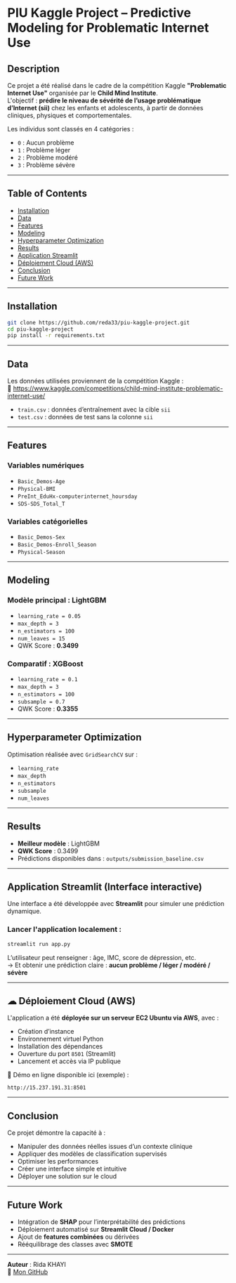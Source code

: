 # PIU Kaggle Project – Predictive Modeling for Problematic Internet Use

##  Description

Ce projet a été réalisé dans le cadre de la compétition Kaggle **"Problematic Internet Use"** organisée par le **Child Mind Institute**.  
L'objectif : **prédire le niveau de sévérité de l’usage problématique d’Internet (sii)** chez les enfants et adolescents, à partir de données cliniques, physiques et comportementales.

Les individus sont classés en 4 catégories :
- `0` : Aucun problème
- `1` : Problème léger
- `2` : Problème modéré
- `3` : Problème sévère

---

##  Table of Contents
- [Installation](#installation)
- [Data](#data)
- [Features](#features)
- [Modeling](#modeling)
- [Hyperparameter Optimization](#hyperparameter-optimization)
- [Results](#results)
- [Application Streamlit](#application-streamlit-interface-interactive)
- [Déploiement Cloud (AWS)](#déploiement-cloud-aws)
- [Conclusion](#conclusion)
- [Future Work](#future-work)

---

##  Installation

```bash
git clone https://github.com/reda33/piu-kaggle-project.git
cd piu-kaggle-project
pip install -r requirements.txt
```

---

##  Data

Les données utilisées proviennent de la compétition Kaggle :  
🔗 https://www.kaggle.com/competitions/child-mind-institute-problematic-internet-use/

- `train.csv` : données d’entraînement avec la cible `sii`
- `test.csv` : données de test sans la colonne `sii`

---

##  Features

###  Variables numériques
- `Basic_Demos-Age`
- `Physical-BMI`
- `PreInt_EduHx-computerinternet_hoursday`
- `SDS-SDS_Total_T`

###  Variables catégorielles
- `Basic_Demos-Sex`
- `Basic_Demos-Enroll_Season`
- `Physical-Season`

---

##  Modeling

###  Modèle principal : LightGBM
- `learning_rate = 0.05`
- `max_depth = 3`
- `n_estimators = 100`
- `num_leaves = 15`
-  QWK Score : **0.3499**

###  Comparatif : XGBoost
- `learning_rate = 0.1`
- `max_depth = 3`
- `n_estimators = 100`
- `subsample = 0.7`
-  QWK Score : **0.3355**

---

##  Hyperparameter Optimization

Optimisation réalisée avec `GridSearchCV` sur :
- `learning_rate`
- `max_depth`
- `n_estimators`
- `subsample`
- `num_leaves`

---

##  Results

-  **Meilleur modèle** : LightGBM  
-  **QWK Score** : 0.3499  
-  Prédictions disponibles dans : `outputs/submission_baseline.csv`

---

##  Application Streamlit (Interface interactive)

Une interface a été développée avec **Streamlit** pour simuler une prédiction dynamique.

###  Lancer l'application localement :
```bash
streamlit run app.py
```

L’utilisateur peut renseigner : âge, IMC, score de dépression, etc.  
→ Et obtenir une prédiction claire : **aucun problème / léger / modéré / sévère**

---

## ☁ Déploiement Cloud (AWS)

L'application a été **déployée sur un serveur EC2 Ubuntu via AWS**, avec :
- Création d’instance
- Environnement virtuel Python
- Installation des dépendances
- Ouverture du port `8501` (Streamlit)
- Lancement et accès via IP publique

🔗 Démo en ligne disponible ici (exemple) :
```
http://15.237.191.31:8501
```

---

##  Conclusion

Ce projet démontre la capacité à :
- Manipuler des données réelles issues d’un contexte clinique
- Appliquer des modèles de classification supervisés
- Optimiser les performances
- Créer une interface simple et intuitive
- Déployer une solution sur le cloud

---

##  Future Work

- Intégration de **SHAP** pour l’interprétabilité des prédictions
- Déploiement automatisé sur **Streamlit Cloud / Docker**
- Ajout de **features combinées** ou dérivées
- Rééquilibrage des classes avec **SMOTE**

---

 **Auteur** : Rida KHAYI  
🔗 [Mon GitHub](https://github.com/reda33)

